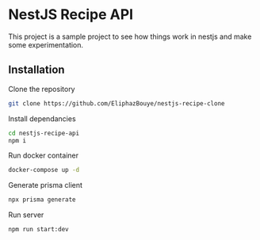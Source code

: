# NestJS Recipe API
This project is a sample project to see how things work in nestjs and make some experimentation.

## Installation
Clone the repository
```bash
git clone https://github.com/EliphazBouye/nestjs-recipe-clone
```

Install dependancies
```bash
cd nestjs-recipe-api
npm i
```

Run docker container
```bash
docker-compose up -d
```

Generate prisma client
```bash
npx prisma generate
```

Run server
```bash
npm run start:dev
```
